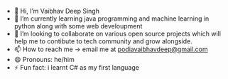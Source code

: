 - 👋 Hi, I’m Vaibhav Deep Singh
- 🌱 I’m currently learning java programming and machine learning in python along with some web develoupment
- 💞️ I’m looking to collaborate on various open source projects which will help me to contibute to tech community and grow alongside.
- 📫 How to reach me -> email me at podiavaibhavdeep@gmail.com
- 😄 Pronouns: he/him
- ⚡ Fun fact: i learnt C# as my first language 

